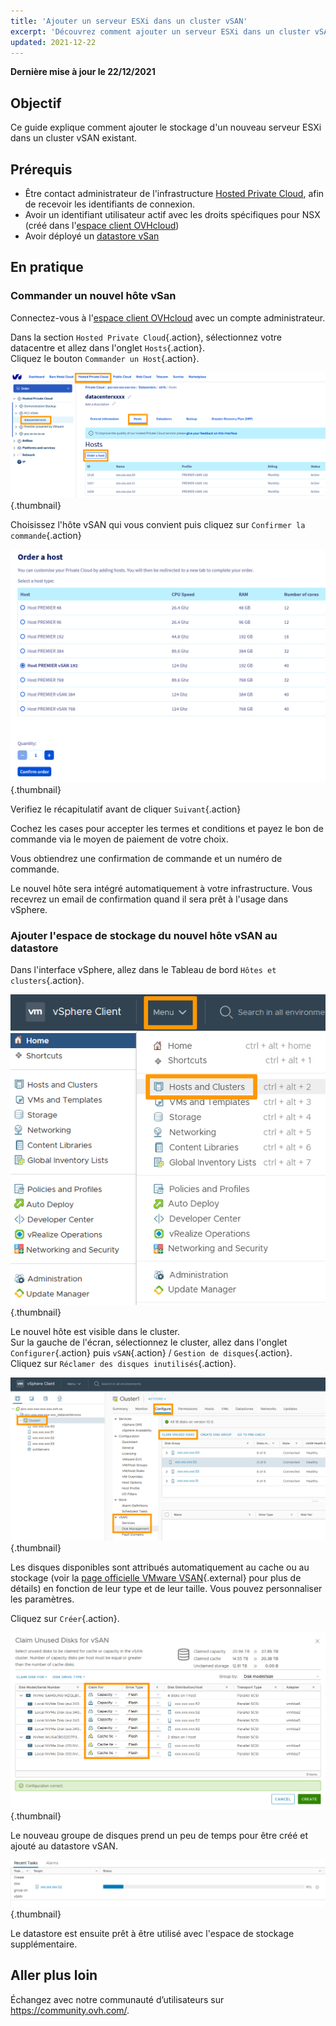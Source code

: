 ```yaml
---
title: 'Ajouter un serveur ESXi dans un cluster vSAN'
excerpt: 'Découvrez comment ajouter un serveur ESXi dans un cluster vSAN existant'
updated: 2021-12-22
---
```


**Dernière mise à jour le 22/12/2021**

## Objectif

Ce guide explique comment ajouter le stockage d'un nouveau serveur ESXi dans un cluster vSAN existant.

## Prérequis

- Être contact administrateur de l'infrastructure [Hosted Private Cloud](https://www.ovhcloud.com/fr/enterprise/products/hosted-private-cloud/), afin de recevoir les identifiants de connexion.
- Avoir un identifiant utilisateur actif avec les droits spécifiques pour NSX (créé dans l'[espace client OVHcloud](https://www.ovh.com/auth/?action=gotomanager&from=https://www.ovh.com/fr/&ovhSubsidiary=fr))
- Avoir déployé un [datastore vSan](/pages/hosted_private_cloud/hosted_private_cloud_powered_by_vmware/vmware_vsan)

## En pratique

### Commander un nouvel hôte vSan

Connectez-vous à l'[espace client OVHcloud](https://www.ovh.com/auth/?action=gotomanager&from=https://www.ovh.com/fr/&ovhSubsidiary=fr) avec un compte administrateur.

Dans la section `Hosted Private Cloud`{.action}, sélectionnez votre datacentre et allez dans l'onglet `Hosts`{.action}.<br>
Cliquez le bouton `Commander un Host`{.action}.

![ORDER](images/en02order.png){.thumbnail}

Choisissez l'hôte vSAN qui vous convient puis cliquez sur `Confirmer la commande`{.action}

![ORDER](images/en03hosttype.png){.thumbnail}

Verifiez le récapitulatif avant de cliquer `Suivant`{.action}

Cochez les cases pour accepter les termes et conditions et payez le bon de commande via le moyen de paiement de votre choix.

Vous obtiendrez une confirmation de commande et un numéro de commande.

Le nouvel hôte sera intégré automatiquement à votre infrastructure. Vous recevrez un email de confirmation quand il sera prêt à l'usage dans vSphere.

### Ajouter l'espace de stockage du nouvel hôte vSAN au datastore

Dans l'interface vSphere, allez dans le Tableau de bord `Hôtes et clusters`{.action}.

![Menu](images/en07hosts.png){.thumbnail}

Le nouvel hôte est visible dans le cluster.<br>
Sur la gauche de l'écran, sélectionnez le cluster, allez dans l'onglet `Configurer`{.action} puis `vSAN`{.action} / `Gestion de disques`{.action}.<br>
Cliquez sur `Réclamer des disques inutilisés`{.action}.

![vSAN](images/en08cluster.png){.thumbnail}

Les disques disponibles sont attribués automatiquement au cache ou au stockage (voir la [page officielle VMware VSAN](https://docs.vmware.com/fr/VMware-vSphere/6.7/com.vmware.vsphere.vsan-planning.doc/GUID-18F531E9-FF08-49F5-9879-8E46583D4C70.html){.external} pour plus de détails) en fonction de leur type et de leur taille. Vous pouvez personnaliser les paramètres.

Cliquez sur `Créer`{.action}.

![vSAN](images/en09claim.png){.thumbnail}

Le nouveau groupe de disques prend un peu de temps pour être créé et ajouté au datastore vSAN.

![vSAN](images/en10progress.png){.thumbnail}

Le datastore est ensuite prêt à être utilisé avec l'espace de stockage supplémentaire.

## Aller plus loin

Échangez avec notre communauté d’utilisateurs sur <https://community.ovh.com/>.
